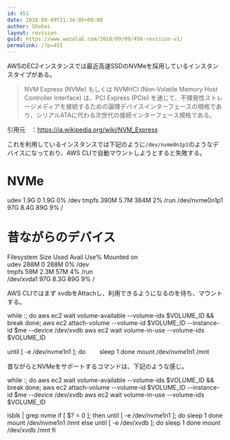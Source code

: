 ```yaml
---
id: 451
date: 2018-09-09T21:34:05+09:00
author: Shohei
layout: revision
guid: https://www.wazalab.com/2018/09/09/450-revision-v1/
permalink: /?p=451
---
```

AWSのEC2インスタンスでは最近高速SSDのNVMeを採用しているインスタンスタイプがある。

> NVM Express (NVMe) もしくは NVMHCI (Non-Volatile Memory Host Controller Interface) は、PCI Express (PCIe) を通じて、不揮発性ストレージメディアを接続するための論理デバイスインターフェースの規格であり、シリアルATAに代わる次世代の接続インターフェース規格である。


引用元　：https://ja.wikipedia.org/wiki/NVM_Express


これを利用しているインスタンスでは下記のように`/dev/nvme0n1p1`のようなデバイスになっており、AWS CLIで自動マウントしようとすると失敗する。


# NVMe
udev            1.9G     0  1.9G   0% /dev
tmpfs           390M  5.7M  384M   2% /run
/dev/nvme0n1p1   97G  8.4G   89G   9% /


# 昔ながらのデバイス
Filesystem      Size  Used Avail Use% Mounted on      
udev            288M     0  288M   0% /dev           
tmpfs            59M  2.3M   57M   4% /run                                                               
/dev/xvda1       97G  8.3G   89G   9% /   


AWS CLIではまず xvdbをAttachし、利用できるようになるのを待ち、マウントする。

while :; do
    aws ec2 wait volume-available --volume-ids $VOLUME_ID && break
done;
aws ec2 attach-volume --volume-id $VOLUME_ID --instance-id $me --device /dev/xvdb
aws ec2 wait volume-in-use --volume-ids $VOLUME_ID

until [ -e /dev/nvme1n1 ]; do
　　sleep 1
done
mount /dev/nvme1n1 /mnt

昔ながらとNVMeをサポートするコマンドは、下記のような感じ。

while :; do
    aws ec2 wait volume-available --volume-ids $VOLUME_ID && break
done;
aws ec2 attach-volume --volume-id $VOLUME_ID --instance-id $me --device /dev/xvdb
aws ec2 wait volume-in-use --volume-ids $VOLUME_ID

lsblk | grep nvme
if [ $? = 0 ]; then
  until [ -e /dev/nvme1n1 ]; do
      sleep 1
  done
  mount /dev/nvme1n1 /mnt
else
  until [ -e /dev/xvdb ]; do
      sleep 1
  done
  mount /dev/xvdb /mnt
fi